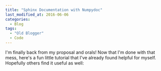 ```yaml
---
title: "Sphinx Documentation with Numpydoc"
last_modified_at: 2016-06-06
categories:
  - Blog
tags:
  - "Old Blogger"
  - Code
---
```

I'm finally back from my proposal and orals! Now that I'm done with that mess, here's a fun little tutorial that I've already found helpful for myself. Hopefully others find it useful as well:<script src="https://gist.github.com/Jessime/ef978280f9e0d0f8097db024fb015430"></script>